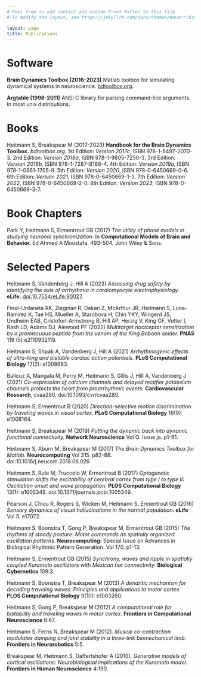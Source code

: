 ```yaml
---
# Feel free to add content and custom Front Matter to this file.
# To modify the layout, see https://jekyllrb.com/docs/themes/#overriding-theme-defaults

layout: page
title: Publications
---
```

# Software
**Brain Dynamics Toolbox (2016-2023)** Matlab toolbox for simulating dynamical systems in neuroscience. [bdtoolbox.org](https://bdtoolbox.org).

**Argtable (1998-2011)** ANSI C library for parsing command-line arguments. In most unix distributions.

# Books
Heitmann S, Breakspear M (2017-2023) **Handbook for the Brain Dynamics Toolbox.** *bdtoolbox.org.* 1st Edition: *Version 2017c*, ISBN 978-1-5497-2070-3. 2nd Edition: *Version 2018a*, ISBN 978-1-9805-7250-3. 3rd Edition: *Version 2018b*, ISBN 978-1-7287-8188-4. 4th Edition: *Version 2019a*, ISBN 978-1-0861-1705-9. 5th Edition: *Version 2020*, ISBN 978-0-6450669-0-6. 6th Edition: *Version 2021*, ISBN 978-0-6450669-1-3. 7th Edition: *Version 2022*, ISBN 978-0-6450669-2-0. 8th Edition: *Version 2023*, ISBN 978-0-6450669-3-7.

# Book Chapters
Park Y, Heitmann S, Ermentrout GB (2017) *The utility of phase models in studying neuronal synchronization*. In **Computational Models of Brain and Behavior.** Ed Ahmed A Moustafa. 493-504. John Wiley & Sons.  

# Selected Papers
Heitmann S, Vandenberg J, Hill A (2023) *Assessing drug safety by identifying the axis of arrhythmia in cardiomyocyte electrophysiology.* **eLife.** [doi:10.7554/eLife.90027](https://doi.org/10.7554/eLife.90027).

Finol-Urdaneta RK, Ziegman R, Dekan Z, McArthur JR, Heitmann S, Luna-Ramirez K, Tae HS, Mueller A, Starobova H, Chin YKY, Wingerd JS, Undheim EAB, Cristofori-Armstrong B, Hill AP, Herzig V, King GF, Vetter I, Rash LD, Adams DJ, Alewood PF (2022) *Multitarget nociceptor sensitization by a promiscuous peptide from the venom of the King Baboon spider.* **PNAS** 119 (5) e2110932119.

Heitmann S, Shpak A, Vandenberg J, Hill A (2021) *Arrhythmogenic effects of ultra-long and bistable cardiac action potentials.* **PLoS Computational Biology** 17(2): e1008683.

Ballouz A, Mangala M, Perry M, Heitmann S, Gillis J, Hill A, Vandenberg J (2021) *Co-expression of calcium channels and delayed rectifier potassium channels protects the heart from proarrhythmic events.* **Cardiovascular Research**, cvaa280, doi:10.1093/cvr/cvaa280.

Heitmann S, Ermentrout B (2020) *Direction-selective motion discrimination by traveling waves in visual cortex.* **PLoS Computational Biology** 16(9): e1008164.

Heitmann S, Breakspear M (2018) *Putting the dynamic back into dynamic functional connectivity.* **Network Neuroscience** Vol O. Issue ja. p1-61. 

Heitmann S, Aburn M, Breakspear M (2017) *The Brain Dynamics Toolbox for Matlab.* **Neurocomputing** Vol 315. p82-88. doi:10.1016/j.neucom.2018.06.026

Heitmann S, Rule M, Truccolo W, Ermentrout B (2017)  *Optogenetic stimulation shifts the excitability of cerebral cortex from type I to type II: Oscillation onset and wave propagation.* **PLOS Computational Biology** 13(1): e1005349. doi:10.1371/journals.pcbi.1005349.

Pearson J, Chiou R, Rogers S, Wicken M, Heitmann S, Ermentrout GB (2016) *Sensory dynamics of visual hallucinations in the normal population.* **eLife** Vol 5. e17072.

Heitmann S, Boonstra T, Gong P, Breakspear M, Ermentrout GB (2015) *The rhythms of steady posture: Motor commands as spatially organized oscillation patterns.* **Neurocomputing:** Special Issue on Advances in Biological Rhythmic Pattern Generation. Vol 170. p1-13.

Heitmann S, Ermentrout GB (2015) *Synchrony, waves and ripple in spatially coupled Kuramoto oscillators with Mexican hat connectivity.* **Biological Cybernetics** 109:3.

Heitmann S, Boonstra T, Breakspear M (2013) *A dendritic mechanism for decoding traveling waves: Principles and applications to motor cortex.* **PLOS Computational Biology** 9(10): e1003260.

Heitmann S, Gong P, Breakspear M (2012) *A computational role for bistability and traveling waves in motor cortex.* **Frontiers in Computational Neuroscience** 6:67.

Heitmann S, Ferns N, Breakspear M (2012). *Muscle co-contraction modulates damping and joint stability in a three-link biomechanical limb.* **Frontiers in Neurorobotics** 5:5.

Breakspear M, Heitmann S, Daffertshofer A (2010). *Generative models of cortical oscillations: Neurobiological implications of the Kuramoto model.* **Frontiers in Human Neuroscience** 4:190.